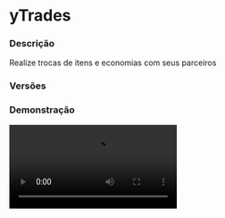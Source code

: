 # yTrades
<secondary-label ref="management"/>

### Descrição
Realize trocas de itens e economias com seus parceiros

### Versões
<secondary-label ref="1.8"/>
<secondary-label ref="1.9"/>
<secondary-label ref="1.10"/>
<secondary-label ref="1.11"/>
<secondary-label ref="1.12"/>
<secondary-label ref="1.13"/>
<secondary-label ref="1.14"/>
<secondary-label ref="1.15"/>
<secondary-label ref="1.16"/>
<secondary-label ref="1.17"/>
<secondary-label ref="1.18"/>
<secondary-label ref="1.19"/>
<secondary-label ref="1.20"/>
<secondary-label ref="1.21"/>

### Demonstração
<video src="//www.youtube.com/watch?v=HYx5MSyteoM"/>


<chapter title="Comandos" id="commands" collapsible="true">
<code-block lang="plain text">/trocar - Envia a mensagem de ajuda
/trocar [player] - Envia a solicitação de troca
/trocar aceitar [player] - Aceita a solicitação de troca
/trocar negar [player] - Nega a solicitação de troca
/trocar reload - Recarrega as configurações</code-block>
</chapter>

<chapter title="Permissões" id="permissions" collapsible="true">
<code-block lang="plain text">ytrades.use - Permissão para o /trocar [player], /trocar aceitar [player] e /trocar negar [player]
ytrades.admin.reload - Permissão para o /trocar reload</code-block>
</chapter>



## Erros comuns
<primary-label ref="errors"/>

Antes de configurar o plugin, revise os pontos listados aqui para evitar problemas frequentes durante a configuração.

<seealso style="cards">
    <category ref="wrs">
        <a href="yplugins.md"></a>        <a href="https://ystoreplugins.com.br/plugins/detalhes/155-yTrades">Site do plugin yTrades</a>
    </category>
</seealso>